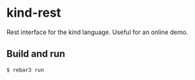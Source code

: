 kind-rest
=====

Rest interface for the kind language. Useful for an online demo.

Build and run
-----

    $ rebar3 run
